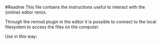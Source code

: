 #Readme 
This file contains the instructions useful to interact with the (online) editor remix.

 
Through the remixd plugin in the editor it is possible to connect to the local filesystem to access the files on the computer.

Use in this way:

```

```